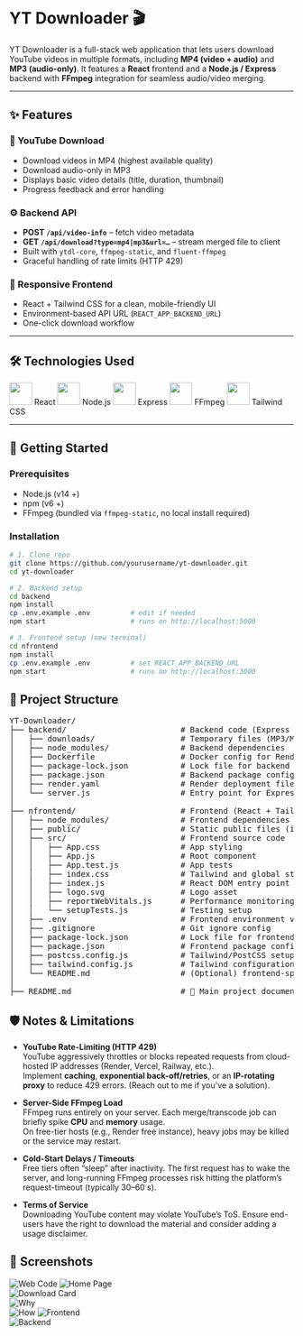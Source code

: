 # YT Downloader 🎬

YT Downloader is a full-stack web application that lets users download YouTube videos in multiple formats, including **MP4 (video + audio)** and **MP3 (audio-only)**.
It features a **React** frontend and a **Node.js / Express** backend with **FFmpeg** integration for seamless audio/video merging.

---

## ✨ Features

### 🔗 YouTube Download
- Download videos in MP4 (highest available quality)
- Download audio-only in MP3
- Displays basic video details (title, duration, thumbnail)
- Progress feedback and error handling

### ⚙️ Backend API
- **POST `/api/video-info`** – fetch video metadata  
- **GET `/api/download?type=mp4|mp3&url=…`** – stream merged file to client  
- Built with `ytdl-core`, `ffmpeg-static`, and `fluent-ffmpeg`
- Graceful handling of rate limits (HTTP 429)

### 🎯 Responsive Frontend
- React + Tailwind CSS for a clean, mobile-friendly UI
- Environment-based API URL (`REACT_APP_BACKEND_URL`)
- One-click download workflow

---

## 🛠️ Technologies Used

<p align="left">
  <img src="https://upload.wikimedia.org/wikipedia/commons/a/a7/React-icon.svg" width="40"/> React  
  <img src="https://upload.wikimedia.org/wikipedia/commons/d/d9/Node.js_logo.svg" width="40"/> Node.js  
  <img src="https://www.vectorlogo.zone/logos/expressjs/expressjs-icon.svg" width="40"/> Express  
  <img src="https://developer.asustor.com/uploadIcons/0020_999_1686722049_ffmpeg.png" width="40"/> FFmpeg  
  <img src="https://w7.pngwing.com/pngs/293/485/png-transparent-tailwind-css-hd-logo.png" width="40"/> Tailwind CSS  
</p>

---

## 🏁 Getting Started

### Prerequisites
* Node.js (v14 +)  
* npm (v6 +)  
* FFmpeg (bundled via `ffmpeg-static`, no local install required)

### Installation

```bash
# 1. Clone repo
git clone https://github.com/yourusername/yt-downloader.git
cd yt-downloader

# 2. Backend setup
cd backend
npm install
cp .env.example .env          # edit if needed
npm start                     # runs on http://localhost:5000

# 3. Frontend setup (new terminal)
cd nfrontend
npm install
cp .env.example .env          # set REACT_APP_BACKEND_URL
npm start                     # runs on http://localhost:3000
```

## 📁 Project Structure

<pre>
YT-Downloader/
├── backend/                        # Backend code (Express server)
│   ├── downloads/                  # Temporary files (MP3/MP4)
│   ├── node_modules/               # Backend dependencies
│   ├── Dockerfile                  # Docker config for Render
│   ├── package-lock.json           # Lock file for backend
│   ├── package.json                # Backend package config
│   ├── render.yaml                 # Render deployment file
│   └── server.js                   # Entry point for Express server
│
├── nfrontend/                      # Frontend (React + Tailwind CSS)
│   ├── node_modules/               # Frontend dependencies
│   ├── public/                     # Static public files (index.html, etc.)
│   ├── src/                        # Frontend source code
│   │   ├── App.css                 # App styling
│   │   ├── App.js                  # Root component
│   │   ├── App.test.js             # App tests
│   │   ├── index.css               # Tailwind and global styles
│   │   ├── index.js                # React DOM entry point
│   │   ├── logo.svg                # Logo asset
│   │   ├── reportWebVitals.js      # Performance monitoring
│   │   └── setupTests.js           # Testing setup
│   ├── .env                        # Frontend environment variables
│   ├── .gitignore                  # Git ignore config
│   ├── package-lock.json           # Lock file for frontend
│   ├── package.json                # Frontend package config
│   ├── postcss.config.js           # Tailwind/PostCSS setup
│   ├── tailwind.config.js          # Tailwind configuration
│   └── README.md                   # (Optional) frontend-specific README
│
├── README.md                       # 📘 Main project documentation
</pre>

## 🛡️ Notes & Limitations  

- **YouTube Rate-Limiting (HTTP 429)**  
  YouTube aggressively throttles or blocks repeated requests from cloud-hosted IP addresses (Render, Vercel, Railway, etc.).  
  Implement **caching**, **exponential back-off/retries**, or an **IP-rotating proxy** to reduce 429 errors.
  (Reach out to me if you've a solution).

- **Server-Side FFmpeg Load**  
  FFmpeg runs entirely on your server. Each merge/transcode job can briefly spike **CPU** and **memory** usage.  
  On free-tier hosts (e.g., Render free instance), heavy jobs may be killed or the service may restart.

- **Cold-Start Delays / Timeouts**  
  Free tiers often “sleep” after inactivity. The first request has to wake the server, and long-running FFmpeg
  processes risk hitting the platform’s request-timeout (typically 30–60 s).

- **Terms of Service**  
  Downloading YouTube content may violate YouTube’s ToS. Ensure end-users have the right to download the material
  and consider adding a usage disclaimer.


## 📸 Screenshots

![Web Code](Images/code.png)
![Home Page](Images/home.png)  
![Download Card](Images/download.png)  
![Why](Images/why.png)  
![How](Images/how.png) 
![Frontend](Images/frontend.png)  
![Backend](Images/backend.png) 
